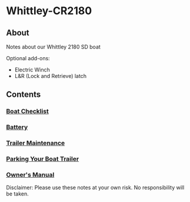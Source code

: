 # Whittley-CR2180

## About
Notes about our Whittley 2180 SD boat

Optional add-ons:
- Electric Winch
- L&R (Lock and Retrieve) latch

## Contents

### [Boat Checklist](/Boat-Checklist.md)

### [Battery](/Batteries.md)

### [Trailer Maintenance](/TrailerMaintenance.md)

### [Parking Your Boat Trailer](/BoatParking.md)

### [Owner's Manual](/Whittley-Owners-Manual-CR2180.pdf)

Disclaimer: Please use these notes at your own risk. No responsibility will be taken.
